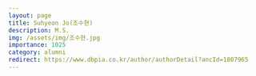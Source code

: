 ```yaml
---
layout: page
title: Suhyeon Jo(조수현)
description: M.S.
img: /assets/img/조수현.jpg
importance: 1025
category: alumni
redirect: https://www.dbpia.co.kr/author/authorDetail?ancId=1807965
---
```

